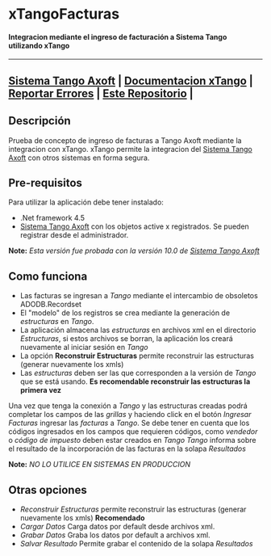 # xTangoFacturas

#### Integracion mediante el ingreso de facturación a Sistema Tango utilizando xTango

---
**[Sistema Tango Axoft](http://www.axoft.com/) |**
**[Documentacion xTango](ftp://ftp.tangosoft.com.ar/manuales/14.11/Gestion/Automatizadores.pdf) |**
**[Reportar Errores](https://github.com/mescalitog/xTangoFacturas/issues/new) |**
**[Este Repositorio](https://github.com/mescalitog/xTangoFacturas) |**
---


## Descripción

Prueba de concepto de ingreso de facturas a Tango Axoft mediante la integracion con xTango.
xTango permite la integracion del [Sistema Tango Axoft](http://www.axoft.com/) con otros sistemas en forma segura.

## Pre-requisitos

Para utilizar la aplicación debe tener instalado:

- .Net framework 4.5 
- [Sistema Tango Axoft](http://www.axoft.com/) con los objetos active x registrados. Se pueden registrar desde el administrador.


**Note:** *Esta versión fue probada con la versión 10.0 de [Sistema Tango Axoft](http://www.axoft.com/)*


## Como funciona

- Las facturas se ingresan a *Tango* mediante el intercambio de obsoletos ADODB.Recordset 
- El "modelo" de los registros se crea mediante la generación de _estructuras_ en *Tango*.
- La aplicación almacena las _estructuras_ en archivos xml en el directorio _Estructuras_, si estos archivos se borran, la aplicación los creará nuevamente al iniciar sesión en *Tango*
- La opción **Reconstruir Estructuras** permite reconstruir las estructuras (generar nuevamente los xmls)
- Las _estructuras_ deben ser las que corresponden a la versión de *Tango* que se está usando. **Es recomendable reconstruir las estructuras la primera vez**

Una vez que tenga la conexión a *Tango* y las estructuras creadas podrá completar los campos de las _grillas_ y haciendo click en el botón _Ingresar Facturas_ ingresar las _facturas_ a *Tango*.
Se debe tener en cuenta que los códigos ingresados en los campos que requieren códigos, como _vendedor_ o _código de impuesto_ deben estar creados en *Tango*
*Tango* informa sobre el resultado de la incorporación de las facturas en la solapa _*Resultados*_

**Note:** *NO LO UTILICE EN SISTEMAS EN PRODUCCION*

## Otras opciones

- *Reconstruir Estructuras* permite reconstruir las estructuras (generar nuevamente los xmls) **Recomendado**
- *Cargar Datos* Carga datos por default desde archivos xml. 
- *Grabar Datos* Graba los datos por default a archivos xml.
- *Salvar Resultado* Permite grabar el contenido de la solapa *Resultados*